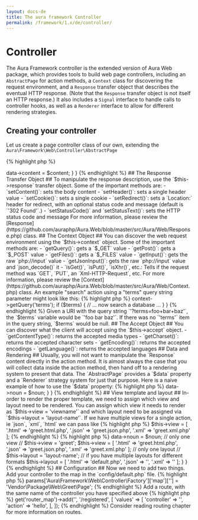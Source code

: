 ```yaml
---
layout: docs-de
title: The aura framework Controller
permalink: /framework/1.x/de/controller/
---
```


# Controller #

The Aura Framework controller is the extended version of Aura Web
package, which provides tools to build web page controllers, including
an `AbstractPage` for action methods, a `Context` class for discovering the
request environment, and a `Response` transfer object that describes the
eventual HTTP response. (Note that the `Response` transfer object is not
itself an HTTP response.) It also includes a `Signal` interface to handle
calls to controller hooks, as well as a `Renderer` interface to allow for
different rendering strategies.

## Creating your controller ##

Let us create a page controller class of our own, extending the
`Aura\Framework\Web\Controller\AbstractPage`


{% highlight php %}
<?php
namespace Vendor\Package\Web;

use Aura\Web\Controller\AbstractPage;

class Page extends AbstractPage
{

}
{% endhighlight %}


## The Execution Cycle ##

The heart of the page controller is its execution cycle.

The `exec()` cycle runs ...

- the `preExec()` hook to prepare for overall execution,

- the `preAction()` hook to prepare for the action,

- the `action()` method to invoke the method determined by the `'action'`
  param value

- the `postAction()` hook,

- the `preRender()` hook to prepare for rendering,

- the `render()` method to render a presentation (this is up to the developer
  to create),

- the `postRender()` hook, and

- the `postExec()` hook to do work after overall execution.

## Action Methods ##

At this point, calling `exec()` on the page controller will do nothing,
because there are no corresponding action methods. To add an action method to
the page controller, create it as a method named `action*()` with any
parameters it needs:


{% highlight php %}
<?php
namespace Example\Package\Web;

use Aura\Web\Controller\AbstractPage;

class Page extends AbstractPage
{
    public function actionHello($noun = null)
    {
        $noun = htmlspecialchars($noun, ENT_QUOTES, 'UTF-8');
        $content = "Hello, {$noun}!";
        $this->data->content = $content;
    }
}
{% endhighlight %}


## The Response Transfer Object ##

To manipulate the response description, use the `$this->response` transfer
object. Some of the important methods are:

- `setContent()`: sets the body content

- `setHeader()`: sets a single header value

- `setCookie()`: sets a single cookie

- `setRedirect()`: sets a `Location:` header for redirect, with an optional
  status code and message (default is `'302 Found'`.)

- `setStatusCode()` and `setStatusText()`: sets the HTTP status code and
  message

For more information, please review the
[Response](https://github.com/auraphp/Aura.Web/blob/master/src/Aura/Web/Response.php) class.


## The Context Object ##

You can discover the web request environment using the `$this->context`
object. Some of the important methods are:

- `getQuery()`: gets a `$_GET` value

- `getPost()`: gets a `$_POST` value

- `getFiles()`: gets a `$_FILES` value

- `getInput()`: gets the raw `php://input` value

- `getJsonInput()`: gets the raw `php://input` value and `json_decode()` it

- `isGet()`, `isPut()`, `isXhr()`, etc.: Tells if the request method was
  `GET`, `PUT`, an `Xml-HTTP-Request`, etc.

For more information, please review the
[Context](https://github.com/auraphp/Aura.Web/blob/master/src/Aura/Web/Context.php) class.

An example "search" action using a "terms" query string parameter might look
like this:


{% highlight php %}
<?php
public function actionSearch()
{
    $terms = $this->context->getQuery('terms');
    if ($terms) {
        // ... now search a database ...
    }
}
{% endhighlight %}


Given a URI with the query string `'?terms=foo+bar+baz'`, the `$terms`
variable would be `'foo bar baz'`. If there was no `'terms'` item in the query
string, `$terms` would be null.

## The Accept Object ##

You can discover what the client will accept using the `$this->accept` object.

- `getContentType()`: returns the accepted media types

- `getCharset()`: returns the accepted character sets

- `getEncoding()`: returns the accepted encodings

- `getLanguage()`: returns the accepted languages


## Data and Rendering ##

Usually, you will not want to manipulate the `Response` content directly in
the action method. It is almost always the case that you will collect data
inside the action method, then hand off to a rendering system to present that
data. The `AbstractPage` provides a `$data` property and a `Renderer` strategy
system for just that purpose.

Here is a naive example of how to use the `$data` property:


{% highlight php %}
<?php
namespace Vendor\Package\Web\Greet;

use Aura\Web\Controller\AbstractPage;

class Page extends AbstractPage
{
    public function actionHello($noun = null)
    {
        $this->data->noun = $noun;
    }
}
{% endhighlight %}

## View template and layout ##

In-order to render the proper template, we need to assign which view and
layout need to be rendered.

You can assign which view it needs to render as `$this->view = 'viewname'`
and which layout need to be assigned via `$this->layout = 'layout-name'`.

If we have multiple views for a single action, ie `json`, `xml`, `html`
we can pass like

{% highlight php %}
$this->view = [
    '.html' => 'greet.html.php',
    '.json' => 'greet.json.php',
    '.xml' => 'greet.xml.php'
];
{% endhighlight %}


{% highlight php %}
<?php
namespace Vendor\Package\Web\Greet;

use Aura\Web\Controller\AbstractPage;

class Page extends AbstractPage
{
    public function actionHello($noun = null)
    {
        $this->data->noun = $noun;
        // only one view
        // $this->view = 'greet';

        $this->view = [
            '.html' => 'greet.html.php',
            '.json' => 'greet.json.php',
            '.xml' => 'greet.xml.php'
        ];

        // only one layout
        // $this->layout = 'layout-name';

        // if you have multiple layouts for different formats
        $this->layout = [
            '.html' => 'default.php',
            '.json' => '',
            '.xml' => ''
        ];
    }
}
{% endhighlight %}

## Configuration ##

Now we need to add two things.

Add your controller to the map in the `config/default.php` file.


{% highlight php %}
<?php
$di->params['Aura\Framework\Web\Controller\Factory']['map']['<name>'] = 'Vendor\Package\Web\Greet\Page';
{% endhighlight %}

Add a route, with the same name of the controller you have specified
above


{% highlight php %}
<?php
$di->get('router_map')->add('<unique-route-name>', '/registered', [
    'values' => [
        'controller' => '<name>',
        'action' => 'hello',
    ],
]);
{% endhighlight %}

Consider reading routing chapter for more information on routes.
